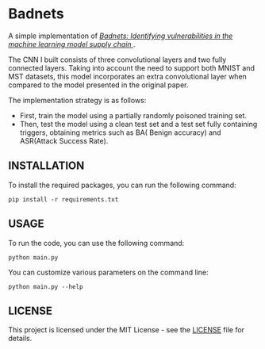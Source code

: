 # Badnets

A simple implementation of [*Badnets: Identifying vulnerabilities in the machine learning model supply
chain* ](https://arxiv.org/abs/1708.06733).

The CNN I built consists of three convolutional layers and two fully connected layers. Taking into account the need to
support both MNIST and MST datasets, this model incorporates an extra convolutional
layer when compared to the model presented in the original paper.

The implementation strategy is as follows:

- First, train the model using a partially randomly poisoned training set.
- Then, test the model using a clean test set and a test set fully containing triggers, obtaining metrics such as BA(
  Benign accuracy) and
  ASR(Attack Success Rate).

## INSTALLATION

To install the required packages, you can run the following command:

```shell
pip install -r requirements.txt
```

## USAGE

To run the code, you can use the following command:

```shell
python main.py
```

You can customize various parameters on the command line:

```shell
python main.py --help
```

## LICENSE

This project is licensed under the MIT License - see the [LICENSE](LICENSE) file for details.